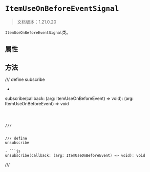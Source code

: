 # `ItemUseOnBeforeEventSignal`

> 文档版本：1.21.0.20

`ItemUseOnBeforeEventSignal`类。

## 属性

## 方法

/// define
subscribe

- ```js
subscribe(callback: (arg: ItemUseOnBeforeEvent) => void): (arg: ItemUseOnBeforeEvent) => void
```



///


/// define
unsubscribe

- ```js
unsubscribe(callback: (arg: ItemUseOnBeforeEvent) => void): void
```



///

